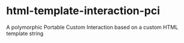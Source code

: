 # html-template-interaction-pci
A polymorphic Portable Custom Interaction based on a custom HTML template string
